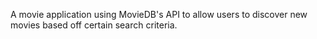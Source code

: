 A movie application using MovieDB's API to allow users to discover new movies based off certain search criteria.
